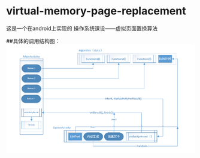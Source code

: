 # virtual-memory-page-replacement
这是一个在android上实现的 操作系统课设——虚拟页面置换算法

##具体的调用结构图：
![](https://github.com/Bob1993/ImageCache/blob/master/Images/Viso结构图.png)
